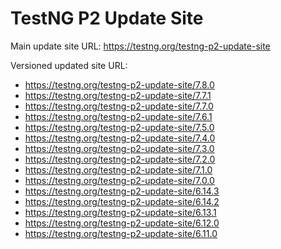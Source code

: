 TestNG P2 Update Site
====

Main update site URL: https://testng.org/testng-p2-update-site

Versioned updated site URL:
* https://testng.org/testng-p2-update-site/7.8.0
* https://testng.org/testng-p2-update-site/7.7.1
* https://testng.org/testng-p2-update-site/7.7.0
* https://testng.org/testng-p2-update-site/7.6.1
* https://testng.org/testng-p2-update-site/7.5.0
* https://testng.org/testng-p2-update-site/7.4.0
* https://testng.org/testng-p2-update-site/7.3.0
* https://testng.org/testng-p2-update-site/7.2.0
* https://testng.org/testng-p2-update-site/7.1.0
* https://testng.org/testng-p2-update-site/7.0.0
* https://testng.org/testng-p2-update-site/6.14.3
* https://testng.org/testng-p2-update-site/6.14.2
* https://testng.org/testng-p2-update-site/6.13.1
* https://testng.org/testng-p2-update-site/6.12.0
* https://testng.org/testng-p2-update-site/6.11.0
